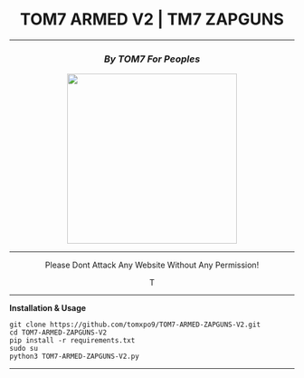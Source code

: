 <h1 align="center" color="red">TOM7 ARMED V2 | TM7 ZAPGUNS</h1>

---

<h3 align="center" color="cyan"><i class="fa-solid fa-circle-user">By TOM7 For Peoples</i></h3>
<p align="center"><img src="https://e.top4top.io/p_3549l2rx01.gif" height="300" width="300"></p>

---

<p align="center" color="green" style="italic">Please Dont Attack Any Website Without Any Permission!</p>

<p align="center">
  <img src="" alt="TOM7 ARMED V2 - TM7 ZAPGUNS" width="16" height="16">
</p>

[python3]: https://python.org 'Python3'
[github issues]: https://github.com/tomxpo9/TOM7-ARMED-ZAPGUNS-V2/issues 'enter'

---

**Installation & Usage**

```shell command
git clone https://github.com/tomxpo9/TOM7-ARMED-ZAPGUNS-V2.git
cd TOM7-ARMED-ZAPGUNS-V2
pip install -r requirements.txt
sudo su
python3 TOM7-ARMED-ZAPGUNS-V2.py
```

---
